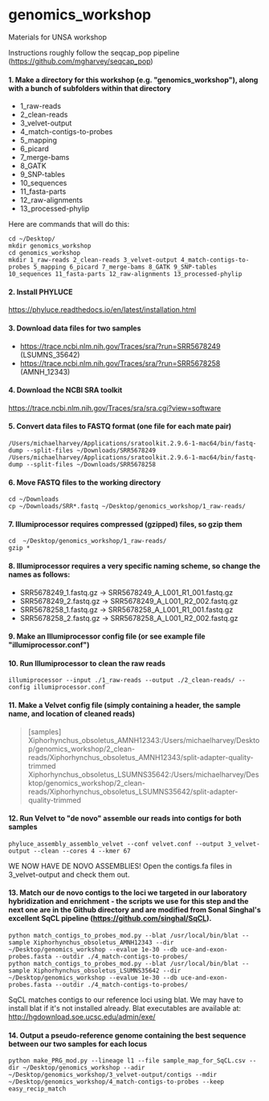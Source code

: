 # genomics_workshop
Materials for UNSA workshop

Instructions roughly follow the seqcap_pop pipeline (https://github.com/mgharvey/seqcap_pop)

#### 1.	Make a directory for this workshop (e.g. "genomics_workshop"), along with a bunch of subfolders within that directory
- 1_raw-reads
- 2_clean-reads
- 3_velvet-output
- 4_match-contigs-to-probes
- 5_mapping
- 6_picard
- 7_merge-bams
- 8_GATK
- 9_SNP-tables
- 10_sequences
- 11_fasta-parts
- 12_raw-alignments
- 13_processed-phylip

Here are commands that will do this:
```
cd ~/Desktop/
mkdir genomics_workshop 
cd genomics_workshop
mkdir 1_raw-reads 2_clean-reads 3_velvet-output 4_match-contigs-to-probes 5_mapping 6_picard 7_merge-bams 8_GATK 9_SNP-tables 10_sequences 11_fasta-parts 12_raw-alignments 13_processed-phylip 
```

#### 2. Install PHYLUCE
https://phyluce.readthedocs.io/en/latest/installation.html

#### 3.	Download data files for two samples
- https://trace.ncbi.nlm.nih.gov/Traces/sra/?run=SRR5678249 (LSUMNS_35642)
- https://trace.ncbi.nlm.nih.gov/Traces/sra/?run=SRR5678258 (AMNH_12343)

#### 4.	Download the NCBI SRA toolkit 
https://trace.ncbi.nlm.nih.gov/Traces/sra/sra.cgi?view=software

#### 5.	Convert data files to FASTQ format (one file for each mate pair)
    /Users/michaelharvey/Applications/sratoolkit.2.9.6-1-mac64/bin/fastq-dump --split-files ~/Downloads/SRR5678249
    /Users/michaelharvey/Applications/sratoolkit.2.9.6-1-mac64/bin/fastq-dump --split-files ~/Downloads/SRR5678258

#### 6. Move FASTQ files to the working directory
    cd ~/Downloads
    cp ~/Downloads/SRR*.fastq ~/Desktop/genomics_workshop/1_raw-reads/

#### 7. Illumiprocessor requires compressed (gzipped) files, so gzip them
    cd  ~/Desktop/genomics_workshop/1_raw-reads/
    gzip *

#### 8. Illumiprocessor requires a very specific naming scheme, so change the names as follows:
- SRR5678249_1.fastq.gz -> SRR5678249_A_L001_R1_001.fastq.gz
- SRR5678249_2.fastq.gz -> SRR5678249_A_L001_R2_002.fastq.gz
- SRR5678258_1.fastq.gz -> SRR5678258_A_L001_R1_001.fastq.gz
- SRR5678258_2.fastq.gz -> SRR5678258_A_L001_R2_002.fastq.gz

#### 9. Make an Illumiprocessor config file (or see example file "illumiprocessor.conf")

#### 10. Run Illumiprocessor to clean the raw reads
    illumiprocessor --input ./1_raw-reads --output ./2_clean-reads/ --config illumiprocessor.conf 

#### 11. Make a Velvet config file (simply containing a header, the sample name, and location of cleaned reads)

> [samples]  
> Xiphorhynchus_obsoletus_AMNH12343:/Users/michaelharvey/Desktop/genomics_workshop/2_clean-reads/Xiphorhynchus_obsoletus_AMNH12343/split-adapter-quality-trimmed
> Xiphorhynchus_obsoletus_LSUMNS35642:/Users/michaelharvey/Desktop/genomics_workshop/2_clean-reads/Xiphorhynchus_obsoletus_LSUMNS35642/split-adapter-quality-trimmed

#### 12. Run Velvet to "de novo" assemble our reads into contigs for both samples
    phyluce_assembly_assemblo_velvet --conf velvet.conf --output 3_velvet-output --clean --cores 4 --kmer 67

WE NOW HAVE DE NOVO ASSEMBLIES! Open the contigs.fa files in 3_velvet-output and check them out.

#### 13. Match our de novo contigs to the loci we targeted in our laboratory hybridization and enrichment - the scripts we use for this step and the next one are in the Github directory and are modified from Sonal Singhal's excellent SqCL pipeline (https://github.com/singhal/SqCL).
    python match_contigs_to_probes_mod.py --blat /usr/local/bin/blat --sample Xiphorhynchus_obsoletus_AMNH12343 --dir ~/Desktop/genomics_workshop --evalue 1e-30 --db uce-and-exon-probes.fasta --outdir ./4_match-contigs-to-probes/
    python match_contigs_to_probes_mod.py --blat /usr/local/bin/blat --sample Xiphorhynchus_obsoletus_LSUMNS35642 --dir ~/Desktop/genomics_workshop --evalue 1e-30 --db uce-and-exon-probes.fasta --outdir ./4_match-contigs-to-probes/
SqCL matches contigs to our reference loci using blat. We may have to install blat if it's not installed already. Blat executables are available at: http://hgdownload.soe.ucsc.edu/admin/exe/

#### 14. Output a pseudo-reference genome containing the best sequence between our two samples for each locus
    python make_PRG_mod.py --lineage l1 --file sample_map_for_SqCL.csv --dir ~/Desktop/genomics_workshop --adir ~/Desktop/genomics_workshop/3_velvet-output/contigs --mdir ~/Desktop/genomics_workshop/4_match-contigs-to-probes --keep easy_recip_match



